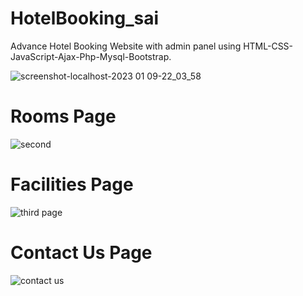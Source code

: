# HotelBooking_sai
Advance Hotel Booking Website with admin panel using HTML-CSS-JavaScript-Ajax-Php-Mysql-Bootstrap.

![screenshot-localhost-2023 01 09-22_03_58](https://user-images.githubusercontent.com/89898283/211365144-75016014-6139-49af-8ff7-bce57360c03f.png)

# Rooms Page


![second](https://user-images.githubusercontent.com/89898283/211373019-0657ec75-a3b6-4e84-86c4-8cc65f6be4ce.png)

# Facilities Page

![third page](https://user-images.githubusercontent.com/89898283/211373663-670dd1b7-e47f-4fda-b468-d8747324e508.png)

# Contact Us Page


![contact us](https://user-images.githubusercontent.com/89898283/211374036-043c8921-6981-48c6-8091-8d81cf17be54.png)
